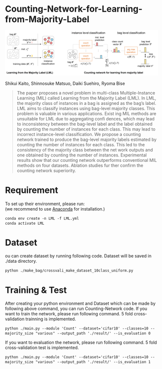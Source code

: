 # Counting-Network-for-Learning-from-Majority-Label

![Alt Text](./image.jpg)

Shikui Kaito, Shinnosuke Matsuo, Daiki Suehiro, Ryoma Bise
> The paper proposes a novel problem in multi-class Multiple-Instance
Learning (MIL) called Learning from the Majority Label (LML).
In LML, the majority class of instances in a bag is assigned as the
bag’s label. LML aims to classify instances using bag-level majority
classes. This problem is valuable in various applications. Exist
ing MIL methods are unsuitable for LML due to aggregating confi
dences, which may lead to inconsistency between the bag-level label
and the label obtained by counting the number of instances for each
class. This may lead to incorrect instance-level classification. We
propose a counting network trained to produce the bag-level majority
labels estimated by counting the number of instances for each class.
This led to the consistency of the majority class between the net
work outputs and one obtained by counting the number of instances.
Experimental results show that our counting network outperforms
conventional MIL methods on four datasets. Ablation studies fur
ther confirm the counting network superiority.

# Requirement
To set up their environment, please run:  
(we recommend to use [Anaconda](https://www.anaconda.com/) for installation.)
```
conda env create -n LML -f LML.yml
conda activate LML
```

# Dataset
ou can create dataset by running following code. Dataset will be saved in ./data directory.
```
python ./make_bag/crossvali_make_dataset_10class_uniform.py
```

# Training & Test
After creating your python environment and Dataset which can be made by following above command, you can run Counting-Network code.
If you want to train the network, please run following command. 5 fold cross-validation trainning is implemented.
```
python ./main.py --module 'Count' --dataset='cifar10' --classes=10 --majority_size "various" --output_path './result/' --is_evaluation 0
```
If you want to evaluation the network, please run following command. 5 fold cross-validation test is implemented.
```
python ./main.py --module 'Count' --dataset='cifar10' --classes=10 --majority_size "various" --output_path './result/' --is_evaluation 1
```
